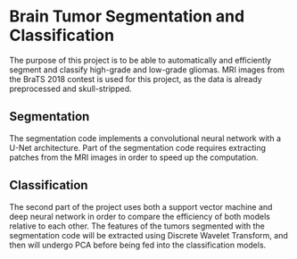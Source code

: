 # Brain Tumor Segmentation and Classification
The purpose of this project is to be able to automatically and efficiently segment and classify high-grade and low-grade gliomas. MRI images from the BraTS 2018 contest is used for this project, as the data is already preprocessed and skull-stripped.
## Segmentation
The segmentation code implements a convolutional neural network with a U-Net architecture. Part of the segmentation code requires extracting patches from the MRI images in order to speed up the computation.
## Classification
The second part of the project uses both a support vector machine and deep neural network in order to compare the efficiency of both models relative to each other. The features of the tumors segmented with the segmentation code will be extracted using Discrete Wavelet Transform, and then will undergo PCA before being fed into the classification models.
